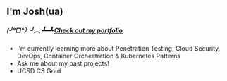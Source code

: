 ## I'm Josh(ua)
##### (╯°□°）╯︵ ┻━┻ [Check out my portfolio](https://joshuasantillan.github.io/portfolio/)
- I’m currently learning more about Penetration Testing, Cloud Security, DevOps, Container Orchestration & Kubernetes Patterns
- Ask me about my past projects!
- UCSD CS Grad
<!--
**JoshuaSantillan/JoshuaSantillan** is a ✨ _special_ ✨ repository because its `README.md` (this file) appears on your GitHub profile.

Here are some ideas to get you started:


-->
